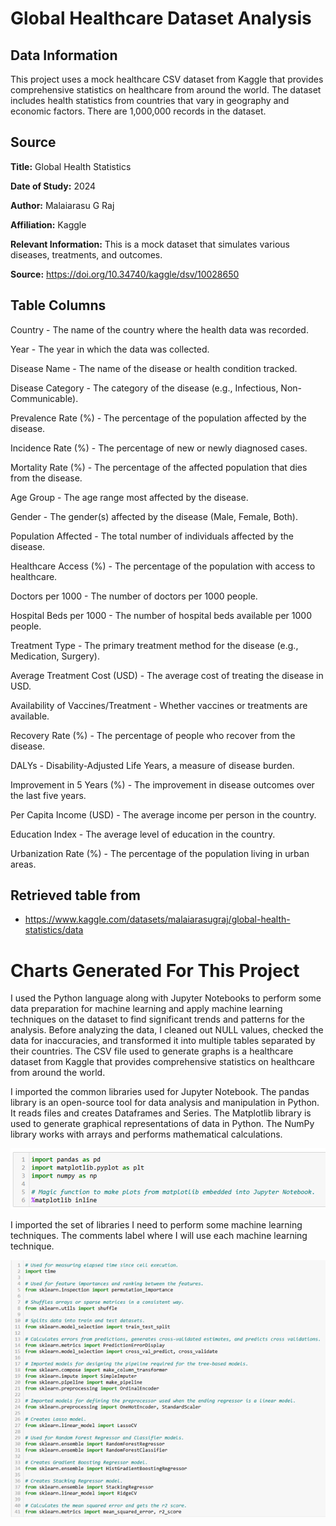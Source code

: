 # Global Healthcare Dataset Analysis
## Data Information
This project uses a mock healthcare CSV dataset from Kaggle that provides comprehensive statistics on healthcare from around the world. The dataset includes health statistics from countries that vary in geography and economic factors. There are 1,000,000 records in the dataset.



## Source
**Title:** Global Health Statistics

**Date of Study:** 2024

**Author:** Malaiarasu G Raj

**Affiliation:** Kaggle

**Relevant Information:** This is a mock dataset that simulates various diseases, treatments, and outcomes.

**Source:** https://doi.org/10.34740/kaggle/dsv/10028650

## Table Columns
Country - The name of the country where the health data was recorded.

Year - The year in which the data was collected.

Disease Name - The name of the disease or health condition tracked.

Disease Category - The category of the disease (e.g., Infectious, Non-Communicable).

Prevalence Rate (%) - The percentage of the population affected by the disease.

Incidence Rate (%) - The percentage of new or newly diagnosed cases.

Mortality Rate (%) - The percentage of the affected population that dies from the disease.

Age Group - The age range most affected by the disease.

Gender - The gender(s) affected by the disease (Male, Female, Both).

Population Affected - The total number of individuals affected by the disease.

Healthcare Access (%) - The percentage of the population with access to healthcare.

Doctors per 1000 - The number of doctors per 1000 people.

Hospital Beds per 1000 - The number of hospital beds available per 1000 people.

Treatment Type - The primary treatment method for the disease (e.g., Medication, Surgery).

Average Treatment Cost (USD) - The average cost of treating the disease in USD.

Availability of Vaccines/Treatment - Whether vaccines or treatments are available.

Recovery Rate (%) - The percentage of people who recover from the disease.

DALYs - Disability-Adjusted Life Years, a measure of disease burden.

Improvement in 5 Years (%) - The improvement in disease outcomes over the last five years.

Per Capita Income (USD) - The average income per person in the country.

Education Index - The average level of education in the country.

Urbanization Rate (%) - The percentage of the population living in urban areas.

## Retrieved table from
- https://www.kaggle.com/datasets/malaiarasugraj/global-health-statistics/data

# Charts Generated For This Project
I used the Python language along with Jupyter Notebooks to perform some data preparation for machine learning and apply machine learning techniques on the dataset to find significant trends and patterns for the analysis. Before analyzing the data, I cleaned out NULL values, checked the data for inaccuracies, and transformed it into multiple tables separated by their countries. The CSV file used to generate graphs is a healthcare dataset from Kaggle that provides comprehensive statistics on healthcare from around the world.

I imported the common libraries used for Jupyter Notebook. The pandas library is an open-source tool for data analysis and manipulation in Python. It reads files and creates Dataframes and Series. The Matplotlib library is used to generate graphical representations of data in Python. The NumPy library works with arrays and performs mathematical calculations.

![Image](https://github.com/SMarbella/global-healthcare-dataset-analysis/blob/main/Imported%20Libraries/Basic%20Libraries.png)

I imported the set of libraries I need to perform some machine learning techniques. The comments label where I will use each machine learning technique.

![Image](https://github.com/SMarbella/global-healthcare-dataset-analysis/blob/main/Imported%20Libraries/Libraries%20for%20Graphs.png)
